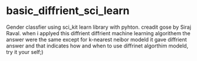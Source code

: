 # basic_diffrient_sci_learn
Gender classfier using sci_kit learn library with pyhton. creadit gose by Siraj Raval.
when i applyed this diffrient diffrient machine learning algorithem the answer were the same except for k-nearest neibor modeld it gave diffrient answer and that indicates how and when to use diffrinet algorthim modeld, try it your self;)
